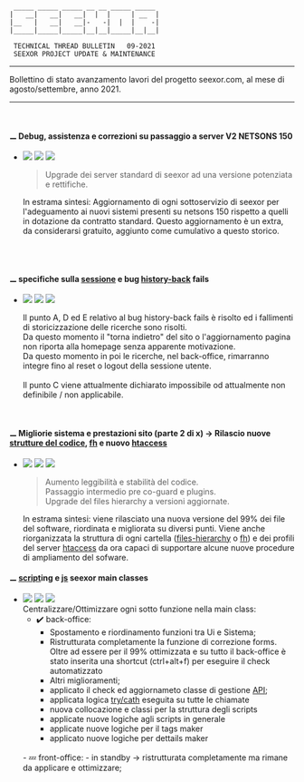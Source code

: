 ~~~

 _____ _____ _____ __ __ _____ _____
|   __|   __|   __|  |  |     | __  |
|__   |   __|   __|-   -|  |  |    -|
|_____|_____|_____|__|__|_____|__|__|

 TECHNICAL THREAD BULLETIN   09-2021
 SEEXOR PROJECT UPDATE & MAINTENANCE

~~~

---

Bollettino di stato avanzamento lavori del progetto seexor.com, al mese di agosto/settembre, anno 2021.

---

<br>


#### ⚊ Debug, assistenza e correzioni su passaggio a server V2 NETSONS 150

-	[![](https://img.shields.io/badge/--FF00FF.svg)]()
	[![](https://img.shields.io/badge/--00FFFF.svg)]()
	[![](https://img.shields.io/badge/completed-08/00-green.svg)]()<br>
	> Upgrade dei server standard di seexor ad una versione potenziata e rettifiche.<br>

	In estrama sintesi: Aggiornamento di ogni sottoservizio di seexor per l'adeguamento ai nuovi sistemi presenti su netsons 150 rispetto a quelli in dotazione da contratto standard. Questo aggiornamento è un extra, da considerarsi gratuito, aggiunto come cumulativo a questo storico.

<br>

<br>

#### ⚊ specifiche sulla [sessione] e bug [history-back] fails

- 	[![](https://img.shields.io/badge/--FF00FF.svg)]()
	[![](https://img.shields.io/badge/--F1F1F1.svg)]()
	[![](https://img.shields.io/badge/initialized-09/21-orange.svg)]()<br>

	Il punto A, D ed E relativo al bug history-back fails è risolto ed i fallimenti di storicizzazione delle ricerche sono risolti.<br>
	Da questo momento il "torna indietro" del sito o l'aggiornamento pagina non riporta alla homepage senza apparente motivazione.<br/>
	Da questo momento in poi le ricerche, nel back-office, rimarranno integre fino al reset o logout della sessione utente.<br><br>
	Il punto C viene attualmente dichiarato impossibile od attualmente non definibile / non applicabile.

<br>

#### ⚊ Migliorie sistema e prestazioni sito (parte 2 di x) -> Rilascio nuove [strutture del codice], [fh] e nuovo [htaccess]

-	[![](https://img.shields.io/badge/--FF00FF.svg)]()
	[![](https://img.shields.io/badge/--00FFFF.svg)]()
	[![](https://img.shields.io/badge/completed-09/25-green.svg)]()<br>
	> Aumento leggibilità e stabilità del codice.<br>
	> Passaggio intermedio pre co-guard e plugins.<br>
	> Upgrade del files hierarchy a versioni aggiornate.<br>
	
	In estrama sintesi: viene rilasciato una nuova versione del 99% dei file del software, riordinata e migliorata su diversi punti. Viene anche riorganizzata la struttura di ogni cartella ([files-hierarchy] o [fh]) e dei profili del server [htaccess] da ora capaci di supportare alcune nuove procedure di ampliamento del sofware.


#### ⚊ [script]ing e [js] seexor main classes

- 	[![](https://img.shields.io/badge/--FF00FF.svg)]()
	[![](https://img.shields.io/badge/--F1F1F1.svg)]()
	[![](https://img.shields.io/badge/initialized-09/21-orange.svg)]()<br>
	Centralizzare/Ottimizzare ogni sotto funzione nella main class:
	- ✔️ back-office: 
		- Spostamento e riordinamento funzioni tra Ui e Sistema;
		- Ristrutturata completamente la funzione di correzione forms. Oltre ad essere per il 99% ottimizzata e su tutto il back-office è stato inserita una shortcut (ctrl+alt+f) per eseguire il check automatizzato
		- Altri miglioramenti;
		- applicato il check ed aggiornameto classe di gestione [API];
		- applicata logica [try/cath] eseguita su tutte le chiamate
		- nuova collocazione e classi per la struttura degli scripts
		- applicate nuove logiche agli scripts in generale
		- applicate nuove logiche per il tags maker
		- applicato nuove logiche per dettails maker
	<br>
	- 💤 front-office:
		-  in standby -> ristrutturata completamente ma rimane da applicare e ottimizzare;


[sessione]:https://guidaphp.it/base/variabili-superglobali/sessioni
[history-back]:https://developer.mozilla.org/en-US/docs/Web/API/Window/history
[strutture del codice]:https://it.wikipedia.org/wiki/Struttura_di_controllo
[fh]:shorturl.at/agyEG
[files-hierarchy]:shorturl.at/agyEG
[htaccess]:https://blog.rankingcoach.com/it/what-is-the-htaccess
[rewrite-roles]:https://www.ionos.it/aiuto/hosting/htaccess/indicazioni-sulla-creazione-di-rewrite-rule/
[try/cath]:https://it.javascript.info/try-catch
[script]:https://it.wikipedia.org/wiki/Script
[javascript]:https://www.geekandjob.com/wiki/javascript
[js]:https://www.geekandjob.com/wiki/javascript
[API]:https://it.wikipedia.org/wiki/Application_programming_interface

